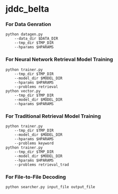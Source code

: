 # jddc_belta

### For Data Genration
```
python datagen.py
    --data_dir $DATA_DIR
    --tmp_dir $TMP_DIR
    --hparams $HPARAMS
```
### For Neural Network Retrieval Model Training
```
python trainer.py
    --tmp_dir $TMP_DIR
    --model_dir $MODEL_DIR
    --hparams $HPARAMS
    --problems retrieval
python vector.py
    --tmp_dir $TMP_DIR
    --model_dir $MODEL_DIR
    --hparams $HPARAMS
```
### For Traditional Retrieval Model Training
```
python trainer.py
    --tmp_dir $TMP_DIR
    --model_dir $MODEL_DIR
    --hparams $HPARAMS
    --problems keyword
python trainer.py
    --tmp_dir $TMP_DIR
    --model_dir $MODEL_DIR
    --hparams $HPARAMS
    --problems retrieval_trad

```
### For File-to-File Decoding
```
python searcher.py input_file output_file
```